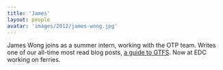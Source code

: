 ```yaml
---
title: 'James'
layout: people
avatar: 'images/2012/james-wong.jpg'
---
```


James Wong joins as a summer intern, working with the OTP team. Writes one of our all-time most read blog posts, <a href="http://blog.openplans.org/2012/08/the-openplans-guide-to-gtfs-data/">a guide to GTFS</a>. Now at EDC working on ferries.